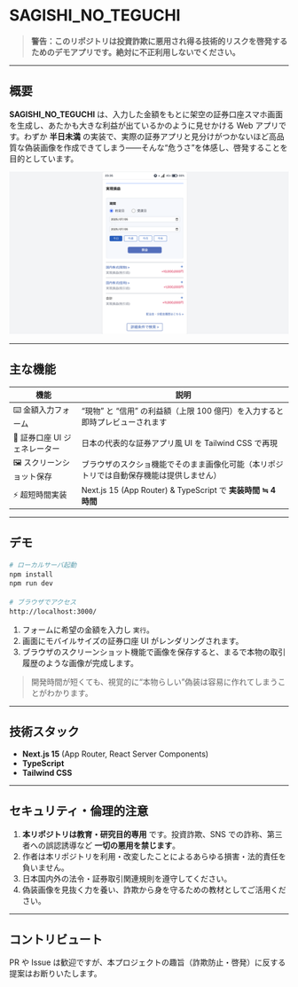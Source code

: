 # SAGISHI\_NO\_TEGUCHI

> **警告：このリポジトリは投資詐欺に悪用され得る技術的リスクを啓発するためのデモアプリです。絶対に不正利用しないでください。**

---

## 概要

**SAGISHI\_NO\_TEGUCHI** は、入力した金額をもとに架空の証券口座スマホ画面を生成し、あたかも大きな利益が出ているかのように見せかける Web アプリです。わずか **半日未満** の実装で、実際の証券アプリと見分けがつかないほど高品質な偽装画像を作成できてしまう――そんな“危うさ”を体感し、啓発することを目的としています。

<p align="center">
  <img src="./public/sample.png" alt="SAGISHI_NO_TEGUCHI sample" width="520"/>
</p>

---

## 主な機能

| 機能                 | 説明                                                     |
| ------------------ | ------------------------------------------------------ |
| ⌨️ 金額入力フォーム        | “現物” と “信用” の利益額（上限 100 億円）を入力すると即時プレビューされます           |
| 📱 証券口座 UI ジェネレーター | 日本の代表的な証券アプリ風 UI を Tailwind CSS で再現                    |
| 🖼️ スクリーンショット保存    | ブラウザのスクショ機能でそのまま画像化可能（本リポジトリでは自動保存機能は提供しません）           |
| ⚡ 超短時間実装           | Next.js 15 (App Router) & TypeScript で **実装時間 ≒ 4 時間** |

---

## デモ

```bash
# ローカルサーバ起動
npm install
npm run dev

# ブラウザでアクセス
http://localhost:3000/
```

1. フォームに希望の金額を入力し `実行`。
2. 画面にモバイルサイズの証券口座 UI がレンダリングされます。
3. ブラウザのスクリーンショット機能で画像を保存すると、まるで本物の取引履歴のような画像が完成します。

> 開発時間が短くても、視覚的に“本物らしい”偽装は容易に作れてしまうことがわかります。

---

## 技術スタック

* **Next.js 15** (App Router, React Server Components)
* **TypeScript**
* **Tailwind CSS**

---

## セキュリティ・倫理的注意

1. **本リポジトリは教育・研究目的専用** です。投資詐欺、SNS での詐称、第三者への誤認誘導など **一切の悪用を禁じます**。
2. 作者は本リポジトリを利用・改変したことによるあらゆる損害・法的責任を負いません。
3. 日本国内外の法令・証券取引関連規則を遵守してください。
4. 偽装画像を見抜く力を養い、詐欺から身を守るための教材としてご活用ください。

---

## コントリビュート

PR や Issue は歓迎ですが、本プロジェクトの趣旨（詐欺防止・啓発）に反する提案はお断りいたします。

